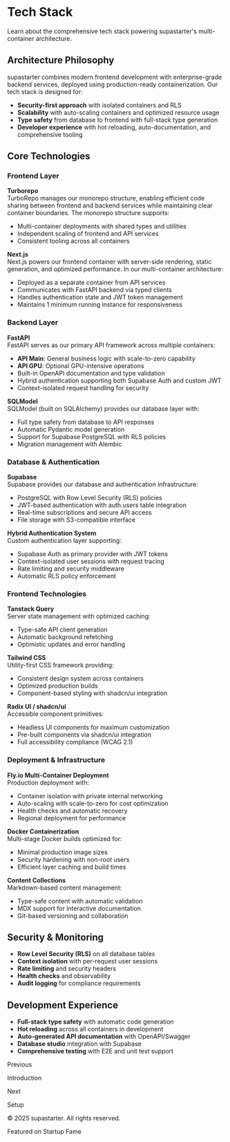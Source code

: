 # Tech Stack

Learn about the comprehensive tech stack powering supastarter's multi-container architecture.

## Architecture Philosophy

supastarter combines modern frontend development with enterprise-grade backend services, deployed using production-ready containerization. Our tech stack is designed for:

- **Security-first approach** with isolated containers and RLS
- **Scalability** with auto-scaling containers and optimized resource usage
- **Type safety** from database to frontend with full-stack type generation
- **Developer experience** with hot reloading, auto-documentation, and comprehensive tooling

## Core Technologies

### Frontend Layer

**Turborepo**  
TurboRepo manages our monorepo structure, enabling efficient code sharing between frontend and backend services while maintaining clear container boundaries. The monorepo structure supports:
- Multi-container deployments with shared types and utilities
- Independent scaling of frontend and API services
- Consistent tooling across all containers

**Next.js**  
Next.js powers our frontend container with server-side rendering, static generation, and optimized performance. In our multi-container architecture:
- Deployed as a separate container from API services
- Communicates with FastAPI backend via typed clients
- Handles authentication state and JWT token management
- Maintains 1 minimum running instance for responsiveness

### Backend Layer

**FastAPI**  
FastAPI serves as our primary API framework across multiple containers:
- **API Main**: General business logic with scale-to-zero capability
- **API GPU**: Optional GPU-intensive operations
- Built-in OpenAPI documentation and type validation
- Hybrid authentication supporting both Supabase Auth and custom JWT
- Context-isolated request handling for security

**SQLModel**  
SQLModel (built on SQLAlchemy) provides our database layer with:
- Full type safety from database to API responses
- Automatic Pydantic model generation
- Support for Supabase PostgreSQL with RLS policies
- Migration management with Alembic

### Database & Authentication

**Supabase**  
Supabase provides our database and authentication infrastructure:
- PostgreSQL with Row Level Security (RLS) policies
- JWT-based authentication with auth.users table integration
- Real-time subscriptions and secure API access
- File storage with S3-compatible interface

**Hybrid Authentication System**  
Custom authentication layer supporting:
- Supabase Auth as primary provider with JWT tokens
- Context-isolated user sessions with request tracing
- Rate limiting and security middleware
- Automatic RLS policy enforcement

### Frontend Technologies

**Tanstack Query**  
Server state management with optimized caching:
- Type-safe API client generation
- Automatic background refetching
- Optimistic updates and error handling

**Tailwind CSS**  
Utility-first CSS framework providing:
- Consistent design system across containers
- Optimized production builds
- Component-based styling with shadcn/ui integration

**Radix UI / shadcn/ui**  
Accessible component primitives:
- Headless UI components for maximum customization
- Pre-built components via shadcn/ui integration
- Full accessibility compliance (WCAG 2.1)

### Deployment & Infrastructure

**Fly.io Multi-Container Deployment**  
Production deployment with:
- Container isolation with private internal networking
- Auto-scaling with scale-to-zero for cost optimization
- Health checks and automatic recovery
- Regional deployment for performance

**Docker Containerization**  
Multi-stage Docker builds optimized for:
- Minimal production image sizes
- Security hardening with non-root users
- Efficient layer caching and build times

**Content Collections**  
Markdown-based content management:
- Type-safe content with automatic validation
- MDX support for interactive documentation
- Git-based versioning and collaboration

## Security & Monitoring

- **Row Level Security (RLS)** on all database tables
- **Context isolation** with per-request user sessions
- **Rate limiting** and security headers
- **Health checks** and observability
- **Audit logging** for compliance requirements

## Development Experience

- **Full-stack type safety** with automatic code generation
- **Hot reloading** across all containers in development
- **Auto-generated API documentation** with OpenAPI/Swagger
- **Database studio** integration with Supabase
- **Comprehensive testing** with E2E and unit test support

Previous

Introduction

Next

Setup

© 2025 supastarter. All rights reserved.

Featured on Startup Fame




